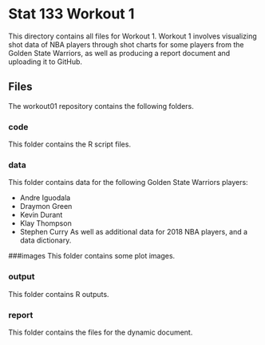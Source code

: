 # Stat 133 Workout 1

This directory contains all files for Workout 1. Workout 1 involves visualizing shot data of NBA players through shot charts for some players from the Golden State Warriors, as well as producing a report document and uploading it to GitHub.

## Files
The workout01 repository contains the following folders.

### code
This folder contains the R script files.

### data
This folder contains data for the following Golden State Warriors players:   
- Andre Iguodala
- Draymon Green
- Kevin Durant
- Klay Thompson
- Stephen Curry
As well as additional data for 2018 NBA players, and a data dictionary.

###images
This folder contains some plot images.

### output
This folder contains R outputs.

### report
This folder contains the files for the dynamic document.
